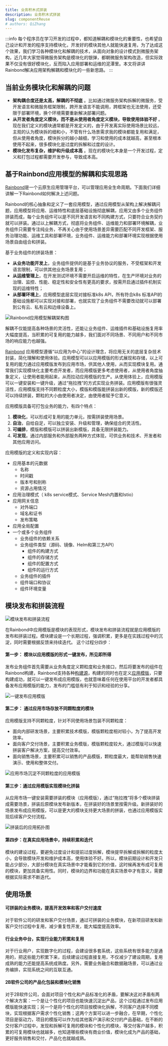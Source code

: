 ```yaml
---
title: 业务积木式拼装
description: 业务积木式拼装
slug: componentReuse
# authors: QiZhang
---
```


:::info
每个程序员在学习开发的过程中，都知道解耦和模块化的重要性，也希望自己设计和开发的程序支持模块化，开发好的模块其他人就能快速复用，为了达成这个效果，我们学习各种模块化和解耦的技术，从面向对象的设计模式到微服务架构，近几年大家觉得微服务架构是模块化的银弹，都朝微服务架构改造，但实际效果不仅没有很好模块化，反而陷入应用部署和运维的泥潭里。本文将讲讲Rainbond解决应用架构解耦和模块化的一些新思路。
:::

<!--truncate-->

## 当前业务模块化和解耦的问题

- **架构耦合度还是太高，解耦的不彻底** 。比如通过微服务架构拆解的微服务，受开发语言和微服务框架限制，跨开发语言不能调用，跨框架也无法使用，还受限于部署环境，换个环境需要重新解决部署问题。
- **从开发者角度定义模块，而不是从使用者角度定义模块，导致使用体验不好** 。现在我们定义的模块通常都是开发定义的，由于开发离实际使用场景比较远，主观的认为模块拆的细和小，不管有什么场景需求我的模块都能复用和满足，但从使用者角度，模块拆分的越小越细，学习和使用的成本就越高，甚至根本使用不起来，很多模块化是过度的拆解和过度的设计。
- **模块化发布复杂，维护和升级成本高** 。现在的模块化本身是一个开发过程，定义和打包过程都需要开发参与，导致成本高。

## 基于Rainbond应用模型的解耦和实现思路

[Rainbond](https://www.rainbond.com/?channel=aliyun)是一个云原生应用管理平台，可以管理应用全生命周期。下面我们详细讲解一下Rainbond如何解决上述问题。

Rainbond的核心抽象和定义了一套应用模型，通过应用模型从架构上解决解耦问题，应用模型将应用、运维特性和底层基础设施彻底解耦，应用又由多个业务组件拼装而成，每个业务组件可以是不同开发语言和不同构建方式，只要符合业务契约就可以拼装。通过以上解耦方式，彻底将业务组件、运维能力和部署环境解耦，业务组件只需要专注纯业务，不再关心由于使用场景差异需要匹配不同开发框架、服务治理功能、运维工具和部署环境，业务组件、运维能力和部署环境实现根据使用场景自由组合和拼装。

基于业务组件的拼装场景：
- **从业务功能开发上**，业务组件提供的是基于业务协议的服务，不受框架和开发语言限制，可以供其他业务场景复用；
- **从运维管理上**，在开发测试环境不需要开启运维的特性，在生产环境对业务的治理、监控、性能、稳定性和安全性有更高的要求，按需开启通过插件机制实现的运维特性；
- **从部署环境上**，应用模型底层实现对接标准k8s API，所有符合k8s 标准API的基础设施都可以实现对接和部署，也就实现了业务组件不需要改动就可以部署到公有云、私有云和边缘设备上。

![Rainbond应用模型解耦架构图](https://grstatic.oss-cn-shanghai.aliyuncs.com/case/2022/01/17/16423962815678.jpg)


解耦不仅能提高各种场景的灵活性，还能让业务组件、运维插件和基础设施复用率大幅度提高，当积累的可复用的能力越多，我们面对不同场景、不同用户和不同市场的响应能力也越强。

[Rainbond](https://www.rainbond.com/?channel=aliyun) 应用模型遵循“以应用为中心”的设计理念，将应用无关的底层复杂技术封装，简化理解和使用体验。应用模型可以以应用模版的形式展现和存储，以上可复用的能力通过应用模版发布到应用市场，供其他人使用，从而实现模块复用。通常我们实现模块化主要考虑开发者，而应用模版更多考虑使用者，从使用者角度抽象定义，让使用者能用起来，从而拉动应用模版的生产。从使用体验上，应用模版可以一键安装和一键升级，通过“拖拉拽”的方式实现业务拼装。应用模版有很强灵活性，应用模版支持不同颗粒度大小，模版和模版能拼装出新的模版，新的模版还可以持续拼装，颗粒的大小由使用者决定，由使用者赋予它意义。

应用模版具备可打包业务的能力，有四个特点：
1. **模块化**，可以形成可复用的能力单元，按需拼装使用场景。
2. **自治**，自给自足，可以独立安装、升级和管理，确保组合的灵活性。
3. **可编排**，模版和模版可以拼装出新模版，具备无限拼装能力。
4. **可发现**，通过内部服务和外部服务两种方式体现，可供业务和技术、开发者和其他应用访问。

应用模版的定义和实现内容：
* 应用基本的元数据
    * 名称
    * 时间戳
    * 版本号和别称
    * 资源占用情况
* 应用治理模式（ k8s service模式、Service Mesh内置和Istio）
* 应用网关信息
    * 对外端口
    * 域名和证书
    * 发布策略
* 应用全局配置
* 一个或多个业务组件
    * 业务组件的依赖关系
    * 业务组件类型（源码、镜像、Helm和第三方API）
        * 组件的构建方式
        * 组件的存储方式
        * 组件的配置方式
        * 组件的运行方式
    * 业务组件的插件
    * 组件端口和协议
    * 组件环境变量


## 模块发布和拼装流程


![模块发布和拼装流程](https://grstatic.oss-cn-shanghai.aliyuncs.com/case/2022/01/17/16423963768590.jpg)



在Rainbond中应用模版是模块的表现形式，模块发布和拼装流程就是应用模版的发布和拼装过程。模块建设是一个长期过程，强调积累，更多是在实践过程中的沉淀，同时需要根据反馈来持续迭代。
这个过程分四步：

#### 第一步： 模块以应用模版的形式一键发布，所见即所得

发布业务组件首先需要从业务角度定义颗粒度和业务接口，然后将要发布的组件在Rainbond构建，Rainbond支持各种[构建源](https://www.rainbond.com/docs/component-create/language-support/?channel=aliyun)，构建的同时也在定义[应用模版](https://www.rainbond.com/docs/enterprise-manager/enterprise/appcenter/application-template/?channel=aliyun)，只要构建成功，就可以一键发布成应用模版，也就意味着任何在使用平台的开发者都具备发布应用模版的能力，发布的门槛低有利于知识和经验的分享。


![一键发布应用模版](https://grstatic.oss-cn-shanghai.aliyuncs.com/case/2022/01/17/16423964110669.jpg)



#### 第二步： 通过应用市场存放不同颗粒度的模块



应用模版支持不同颗粒度，针对不同使用场景包装不同颗粒度：
* 面向内部研发场景，主要积累技术模版，模版颗粒度相对较小，为了提高开发效率。
* 面向客户交付场景，主要积累业务模版，模版颗粒度较大，通过模版可以快速拼装客户解决方案，提高交付效率。
* 面向销售场景，主要积累可以销售的产品模版，颗粒度最大，能帮助销售快速演示、使用和整体交付。



![应用市场沉淀不同颗粒度的应用模版](https://grstatic.oss-cn-shanghai.aliyuncs.com/case/2022/01/17/16423964507692.jpg)



#### 第三步：通过应用模版实现模块化拼装

从应用市场一键安装需要拼装的模块（应用模版），通过“拖拉拽”将多个模块拼装成需要场景，拼装后原模块发布新版本，在拼装好的场景里按需升级。新拼装好的场景发布成应用模版，可以是更大的模块支持更大场景的拼装，也通过应用模版实现后续客户交付流程。


![拼装后的应用拓扑图](https://grstatic.oss-cn-shanghai.aliyuncs.com/case/2022/01/17/16423964820219.jpg)


#### 第四步：在真实应用场景中，持续积累和迭代

模块的建设过程，要避免过度设计和提前过度拆解，模块提早拆解或拆解的粒度太小，会导致模块开发和维护成本高，使用体验不好。所以，模块前期设计和开发只能占少部分，大部分模块在真实场景中才能看到它的价值，这时候再发布成可复用的模块，更加具备实用性。同时，模块的边界和功能在真实场景中才有意义，需要根据实际需求不断迭代。


## 使用场景

#### 可拼装的业务模块，提高开发效率和客户交付速度
对于软件公司的研发和客户交付场景，通过可拼装的业务模块，在新项目研发和新客户交付过程中复用，减少重复性开发，能大幅度提高效率。


#### 行业业务中台，实现行业能力积累和复用
对于行业用户，实现数字化的过程，会建设很多套系统，这些系统有很多能力是通用的，把这些能力积累下来，后续建设过程直接复用，不仅减少了建设周期，复用成熟的能力还能提高系统成熟度。另外，需要业务融合和数据融场景，可以通过业务编排，实现系统之间的互联互通。

#### 2B软件公司的产品化包装和模块化销售
对于2B软件公司，会面对项目个性化和产品标准化的矛盾，要解决这对矛盾有两个解决方案：一个是让个性化的项目也能快速沉淀出产品，这个过程通过发布应用模版能快速实现；另一个是将个性化的项目按模块化拆解，不同客户选择不同模块，实现根据客户需求个性化销售；这两个方案可以进一步融合，在早期，个性化项目是驱动力，项目的模版可以作为给其他客户演示和交付的产品基础，在不断的交付客户过程中，发现和拆解可复用的模块和个性化的模块，等交付客户越多，积累的可复用模块也就越多，也知道哪些模块有商业价值，模块化成为产品的基础，更好服务销售和交付，产品化也就越成熟。


